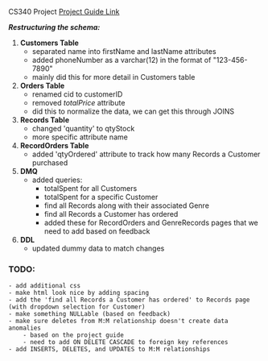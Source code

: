 CS340 Project
[Project Guide Link](https://canvas.oregonstate.edu/courses/1946034/pages/cs340-project-guide)

***Restructuring the schema:***
1. **Customers Table**
    - separated name into firstName and lastName attributes
    - added phoneNumber as a varchar(12) in the format of "123-456-7890"
    - mainly did this for more detail in Customers table
2. **Orders Table**
    - renamed cid to customerID
    - removed *totalPrice* attribute
    - did this to normalize the data, we can get this through JOINS
3. **Records Table**
    - changed 'quantity' to qtyStock
    - more specific attribute name
4. **RecordOrders Table**
    - added 'qtyOrdered' attribute to track how many Records a Customer purchased
5. **DMQ**
    - added queries:
        - totalSpent for all Customers
        - totalSpent for a specific Customer
        - find all Records along with their associated Genre
        - find all Records a Customer has ordered
        - added these for RecordOrders and GenreRecords pages that we need to add based on feedback
6. **DDL**
    - updated dummy data to match changes

### TODO:
    - add additional css
    - make html look nice by adding spacing
    - add the 'find all Records a Customer has ordered' to Records page (with dropdown selection for Customer)
    - make something NULLable (based on feedback)
    - make sure deletes from M:M relationship doesn't create data anomalies
        - based on the project guide
        - need to add ON DELETE CASCADE to foreign key references
    - add INSERTS, DELETES, and UPDATES to M:M relationships
    